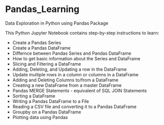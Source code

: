 # Pandas_Learning
Data Exploration in Python using Pandas Package

This Python Jupyter Notebook contains step-by-step instructions to learn:

- Create a Pandas Series
- Create a Pandas DataFrame
- Differnce between Pandas Series and Pandas DataFrame
- How to get basic information about the Series and DataFrame
- Slicing and Filtering a DataFrame
- Adding, Deleting, and Updating a row in the DataFrame
- Update multiple rows in a column or columns in a DataFrame
- Adding and Deleting Columns to/from a DataFrame
- Creating a new DataFrame from a master DataFrame
- Pandas MERGE Statements - equivalent of SQL JOIN Statements
- Sorting a DataFrame
- Writing a Pandas DataFrame to a File
- Reading a CSV file and converting it to a Pandas DataFrame
- Groupby on a Pandas DataFrame
- Plotting data using Pandas
